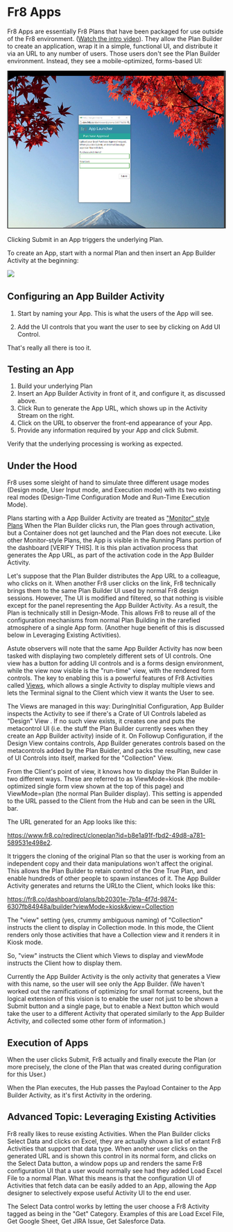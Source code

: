 Fr8 Apps
========

Fr8 Apps are essentially Fr8 Plans that have been packaged for use outside of the Fr8 environment. ([Watch the intro video](https://vimeo.com/178958262)). They allow the Plan Builder to create
an application, wrap it in a simple, functional UI, and distribute it via an URL to any number of users. Those users don't see the Plan Builder environment. Instead,
they see a mobile-optimized, forms-based UI:

![](./App_Launcher.png)

Clicking Submit in an App triggers the underlying Plan. 

To create an App, start with a normal Plan and then insert an App Builder Activity at the beginning:


![](https://github.com/Fr8org/Fr8Core/blob/master/Docs/ForDevelopers/OperatingConcepts/img/app_builder_sample_plan.png)


Configuring an App Builder Activity
-----------------------------------

1) Start by naming your App. This is what the users of the App will see.

2) Add the UI controls that you want the user to see by clicking on Add UI Control.

That's really all there is too it.

Testing an App
---------------------------------
1) Build your underlying Plan
2) Insert an App Builder Activity in front of it, and configure it, as discussed above.
3) Click Run to generate the App URL, which shows up in the Activity Stream on the right. 
4) Click on the URL to observer the front-end appearance of your App.
5) Provide any information required by your App and click Submit.

Verify that the underlying processing is working as expected.


Under the Hood
--------------------------------
Fr8 uses some sleight of hand to simulate three different usage modes (Design mode, User Input mode, and Execution mode) with its two existing real modes (Design-Time Configuration Mode and Run-Time Execution Mode).

Plans starting with a App Builder Activity are treated as ["Monitor" style Plans](https://github.com/Fr8org/Fr8Core/blob/master/Docs/ForDevelopers/Objects/PlansActivationAndRunning.md)  When the Plan Builder clicks run, the Plan goes through activation, but a Container does not get launched and the Plan does not execute. Like other Monitor-style Plans, the App is visible in the Running Plans portion of the dashboard [VERIFY THIS]. 
It is this plan activation process that generates the App URL, as part of the activation code in the App Builder Activity. 

Let's suppose that the Plan Builder distributes the App URL to a colleague, who clicks on it. When another Fr8 user clicks on the link, Fr8 technically brings them to the same Plan Builder UI used by normal Fr8 design sessions. However, The UI is modified and filtered, so that nothing is visible except for the panel representing the App Builder Activity. As a result, the Plan is technically still in Design-Mode. This allows Fr8 to reuse all of the configuration mechanisms from normal Plan Building in the rarefied atmosphere of a single App form. (Another huge benefit of this is discussed below in Leveraging Existing Activities).

Astute observers will note that the same App Builder Activity has now been tasked with displaying two completely different sets of UI controls. One view has a button for adding UI controls and is a forms design environment, while the view now visible is the "run-time" view, with the rendered form controls. The key to enabling this is a powerful features of Fr8 Activities called [Views](https://github.com/Fr8org/Fr8Core/blob/master/Docs/ForDevelopers/ActivitiesViews.md), which allows a single Activity to display multiple views and lets the Terminal signal to the Client which view it wants the User to see. 

The Views are managed in this way: DuringInitial Configuration, App Builder inspects the Activity to see if there's a  Crate of UI Controls labeled as "Design" View . If no such view exists, it creates one and puts the metacontrol UI (i.e. the stuff the Plan Builder currently sees when they create an App Builder activity) inside of it. On Followup Configuration, if the Design View contains controls, App Builder generates controls based on the metacontrols added by the Plan Buidler, and packs the resulting, new case of UI Controls into itself,  marked for the "Collection" View.

From the Client's point of view, it knows how to display the Plan Builder in two different ways. These are referred to as ViewMode=kiosk (the mobile-optimized single form view shown at the top of this page) and ViewMode=plan (the normal Plan Builder display). This setting is appended to the URL passed to the Client from the Hub and can be seen in the URL bar.

The URL generated for an App looks like this: 

https://www.fr8.co/redirect/cloneplan?id=b8e1a91f-fbd2-49d8-a781-589531e498e2. 

It triggers the cloning of the original Plan so that the user is working from an independent copy and their data manipulations won't affect the original. This allows the Plan Builder to retain control of the One True Plan, and enable hundreds of other people to spawn instances of it.  The App Builder Activity generates and returns the URLto the Client, which looks like this:

https://fr8.co/dashboard/plans/bb20301e-7b1a-4f7d-9874-6307fb84948a/builder?viewMode=kiosk&view=Collection

The "view" setting (yes, crummy ambiguous naming) of "Collection" instructs the client to display in Collection mode. In this mode, the Client renders only those activities that have a Collection view and it renders it in Kiosk mode. 

So, "view" instructs the Client which Views to display and viewMode instructs the Client how to display them.

Currently the App Builder Activity is the only activity that generates a View with this name, so the user will see only the App Builder. (We haven't worked out the ramifications of optimizing for small format screens, but the logical extension of this vision is to enable the user not just to be shown a Submit button and a single page, but to enable a Next button which would take the user to a different Activity that operated similarly to the App Builder Activity, and collected some other form of information.) 

Execution of Apps
-----------------

When the user clicks Submit, Fr8 actually and finally execute the Plan (or more precisely, the clone of the Plan that was created during configuration for this User.) 
 
When the Plan executes, the Hub passes the Payload Container to the App Builder Activity, as it's first Activity in the ordering. 

Advanced Topic: Leveraging Existing Activities
----------------------------------------------

Fr8 really likes to reuse existing Activities. When the Plan Builder clicks Select Data and clicks on Excel, they are actually shown a list of extant Fr8 Activities that support that data type. When another user clicks on the generated URL and is shown this control in its normal form, and clicks on the Select Data button, a window pops up and renders the same Fr8 configuration UI that a user would normally see had they added Load Excel File to a normal Plan. What this means is that the configuration UI of Activities that fetch data can be easily added to an App, allowing the App designer to selectively expose useful Activity UI to the end user.

The Select Data control works by letting the user choose a Fr8 Activity tagged as being in the "Get" Category. Examples of this are Load Excel File, Get Google Sheet, Get JIRA Issue, Get Salesforce Data. 
